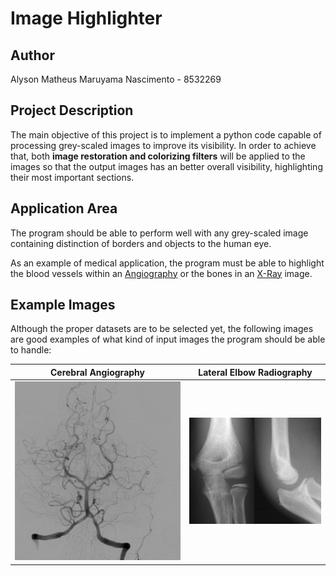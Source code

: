 # Image Highlighter
## Author
Alyson Matheus Maruyama Nascimento - 8532269

## Project Description
The main objective of this project is to implement a python code capable of processing grey-scaled images to improve its visibility. In order to achieve that, both **image restoration and colorizing filters** will be applied to the images so that the output images has an better overall visibility, highlighting their most important sections. 

## Application Area
The program should be able to perform well with any grey-scaled image containing distinction of borders and objects to the human eye.  

As an example of medical application, the program must be able to highlight the blood vessels within an [Angiography](https://en.wikipedia.org/wiki/Angiography) or the bones in an [X-Ray](https://en.wikipedia.org/wiki/X-ray) image.

## Example Images
Although the proper datasets are to be selected yet, the following images are good examples of what kind of input images the program should be able to handle:

| Cerebral Angiography | Lateral Elbow Radiography |
| --- | --- |
|![](./demo/img/cerebral_angiography.jpg)|![](./demo/img/lateral_elbow.jpg)|
